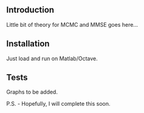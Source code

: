 ## Introduction

Little bit of theory for MCMC and MMSE goes here...

## Installation

Just load and run on Matlab/Octave.

## Tests

Graphs to be added.

P.S. - Hopefully, I will complete this soon.
